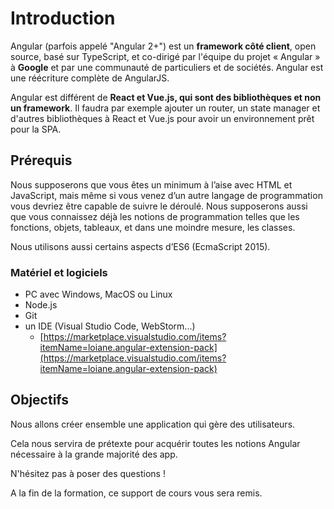# Introduction

Angular \(parfois appelé "Angular 2+"\) est un **framework côté client**, open source, basé sur TypeScript, et co-dirigé par l'équipe du projet « Angular » à **Google** et par une communauté de particuliers et de sociétés. Angular est une réécriture complète de AngularJS.

Angular est différent de **React et Vue.js, qui sont des bibliothèques et non un framework**. Il faudra par exemple ajouter un router, un state manager et d'autres bibliothèques à React et Vue.js pour avoir un environnement prêt pour la SPA.

## **Prérequis**

Nous supposerons que vous êtes un minimum à l’aise avec HTML et JavaScript, mais même si vous venez d’un autre langage de programmation vous devriez être capable de suivre le déroulé. Nous supposerons aussi que vous connaissez déjà les notions de programmation telles que les fonctions, objets, tableaux, et dans une moindre mesure, les classes.

Nous utilisons aussi certains aspects d’ES6 \(EcmaScript 2015\).

### Matériel et logiciels

* PC avec Windows, MacOS ou Linux
* Node.js
* Git
* un IDE \(Visual Studio Code, WebStorm...\)
  * [https://marketplace.visualstudio.com/items?itemName=loiane.angular-extension-pack](https://marketplace.visualstudio.com/items?itemName=loiane.angular-extension-pack)

## Objectifs

Nous allons créer ensemble une application qui gère des utilisateurs.

Cela nous servira de prétexte pour acquérir toutes les notions Angular nécessaire à la grande majorité des app.

N'hésitez pas à poser des questions !

A la fin de la formation, ce support de cours vous sera remis.

